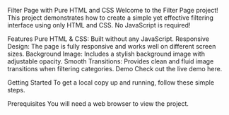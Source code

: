 Filter Page with Pure HTML and CSS
Welcome to the Filter Page project! This project demonstrates how to create a simple yet effective filtering interface using only HTML and CSS. No JavaScript is required!

Features
Pure HTML & CSS: Built without any JavaScript.
Responsive Design: The page is fully responsive and works well on different screen sizes.
Background Image: Includes a stylish background image with adjustable opacity.
Smooth Transitions: Provides clean and fluid image transitions when filtering categories.
Demo
Check out the live demo here.

Getting Started
To get a local copy up and running, follow these simple steps.

Prerequisites
You will need a web browser to view the project.
